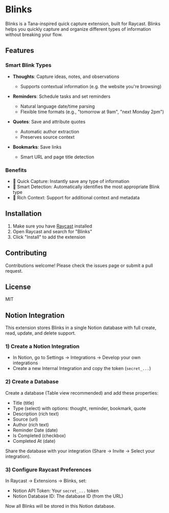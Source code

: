 # Blinks

Blinks is a Tana-inspired quick capture extension, built for Raycast. Blinks helps you quickly capture and organize different types of information without breaking your flow.

## Features

### Smart Blink Types
- **Thoughts**: Capture ideas, notes, and observations
  - Supports contextual information (e.g. the website you're browsing)

- **Reminders**: Schedule tasks and set reminders
  - Natural language date/time parsing
  - Flexible time formats (e.g., "tomorrow at 9am", "next Monday 2pm")

- **Quotes**: Save and attribute quotes
  - Automatic author extraction
  - Preserves source context

- **Bookmarks**: Save links
  - Smart URL and page title detection

### Benefits
- 🚀 Quick Capture: Instantly save any type of information
- 🧠 Smart Detection: Automatically identifies the most appropriate Blink type
- 📝 Rich Context: Support for additional context and metadata

## Installation

1. Make sure you have [Raycast](https://raycast.com/) installed
2. Open Raycast and search for "Blinks"
3. Click "Install" to add the extension

## Contributing

Contributions welcome! Please check the issues page or submit a pull request.

## License

MIT

## Notion Integration

This extension stores Blinks in a single Notion database with full create, read, update, and delete support.

### 1) Create a Notion Integration

- In Notion, go to Settings → Integrations → Develop your own integrations
- Create a new Internal Integration and copy the token (`secret_...`)

### 2) Create a Database

Create a database (Table view recommended) and add these properties:

- Title (title)
- Type (select) with options: thought, reminder, bookmark, quote
- Description (rich text)
- Source (url)
- Author (rich text)
- Reminder Date (date)
- Is Completed (checkbox)
- Completed At (date)

Share the database with your integration (Share → Invite → Select your integration).

### 3) Configure Raycast Preferences

In Raycast → Extensions → Blinks, set:

- Notion API Token: Your `secret_...` token
- Notion Database ID: The database ID (from the URL)

Now all Blinks will be stored in this Notion database.
